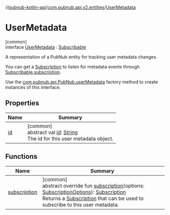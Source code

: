 //[pubnub-kotlin-api](../../../index.md)/[com.pubnub.api.v2.entities](../index.md)/[UserMetadata](index.md)

# UserMetadata

[common]\
interface [UserMetadata](index.md) : [Subscribable](../-subscribable/index.md)

A representation of a PubNub entity for tracking user metadata changes.

You can get a [Subscription](../../com.pubnub.api.v2.subscriptions/-subscription/index.md) to listen for metadata events through [Subscribable.subscription](../-subscribable/subscription.md).

Use the [com.pubnub.api.PubNub.userMetadata](../../com.pubnub.api/-pub-nub/user-metadata.md) factory method to create instances of this interface.

## Properties

| Name | Summary |
|---|---|
| [id](id.md) | [common]<br>abstract val [id](id.md): [String](https://kotlinlang.org/api/latest/jvm/stdlib/kotlin/-string/index.html)<br>The id for this user metadata object. |

## Functions

| Name | Summary |
|---|---|
| [subscription](subscription.md) | [common]<br>abstract override fun [subscription](subscription.md)(options: [SubscriptionOptions](../../../../../pubnub-kotlin/pubnub-kotlin-core-api/pubnub-kotlin-core-api/com.pubnub.api.v2.subscriptions/-subscription-options/index.md)): [Subscription](../../com.pubnub.api.v2.subscriptions/-subscription/index.md)<br>Returns a [Subscription](../../com.pubnub.api.v2.subscriptions/-subscription/index.md) that can be used to subscribe to this user metadata. |
